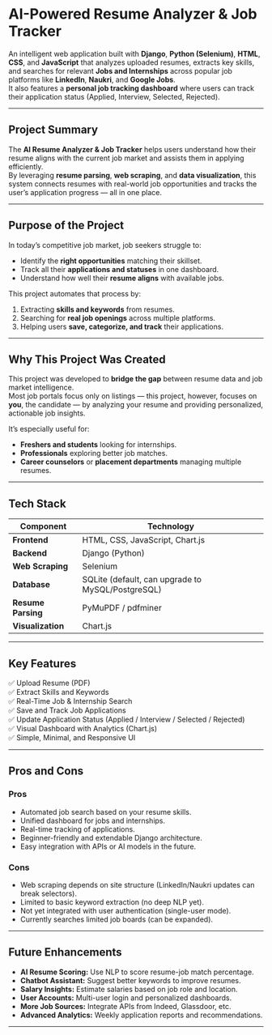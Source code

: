 # AI-Powered Resume Analyzer & Job Tracker

An intelligent web application built with **Django**, **Python (Selenium)**, **HTML**, **CSS**, and **JavaScript** that analyzes uploaded resumes, extracts key skills, and searches for relevant **Jobs and Internships** across popular job platforms like **LinkedIn**, **Naukri**, and **Google Jobs**.  
It also features a **personal job tracking dashboard** where users can track their application status (Applied, Interview, Selected, Rejected).

---

## Project Summary

The **AI Resume Analyzer & Job Tracker** helps users understand how their resume aligns with the current job market and assists them in applying efficiently.  
By leveraging **resume parsing**, **web scraping**, and **data visualization**, this system connects resumes with real-world job opportunities and tracks the user’s application progress — all in one place.

---

## Purpose of the Project

In today’s competitive job market, job seekers struggle to:
- Identify the **right opportunities** matching their skillset.
- Track all their **applications and statuses** in one dashboard.
- Understand how well their **resume aligns** with available jobs.

This project automates that process by:
1. Extracting **skills and keywords** from resumes.
2. Searching for **real job openings** across multiple platforms.
3. Helping users **save, categorize, and track** their applications.

---

## Why This Project Was Created

This project was developed to **bridge the gap** between resume data and job market intelligence.  
Most job portals focus only on listings — this project, however, focuses on **you**, the candidate — by analyzing your resume and providing personalized, actionable job insights.

It’s especially useful for:
- **Freshers and students** looking for internships.
- **Professionals** exploring better job matches.
- **Career counselors** or **placement departments** managing multiple resumes.

---

## Tech Stack

| Component | Technology |
|------------|-------------|
| **Frontend** | HTML, CSS, JavaScript, Chart.js |
| **Backend** | Django (Python) |
| **Web Scraping** | Selenium |
| **Database** | SQLite (default, can upgrade to MySQL/PostgreSQL) |
| **Resume Parsing** | PyMuPDF / pdfminer |
| **Visualization** | Chart.js |

---

## Key Features

✅ Upload Resume (PDF)  
✅ Extract Skills and Keywords  
✅ Real-Time Job & Internship Search  
✅ Save and Track Job Applications  
✅ Update Application Status (Applied / Interview / Selected / Rejected)  
✅ Visual Dashboard with Analytics (Chart.js)  
✅ Simple, Minimal, and Responsive UI  

---

## Pros and Cons

### Pros
- Automated job search based on your resume skills.
- Unified dashboard for jobs and internships.
- Real-time tracking of applications.
- Beginner-friendly and extendable Django architecture.
- Easy integration with APIs or AI models in the future.

### Cons
- Web scraping depends on site structure (LinkedIn/Naukri updates can break selectors).
- Limited to basic keyword extraction (no deep NLP yet).
- Not yet integrated with user authentication (single-user mode).
- Currently searches limited job boards (can be expanded).

---

## Future Enhancements

- **AI Resume Scoring:** Use NLP to score resume-job match percentage.  
-  **Chatbot Assistant:** Suggest better keywords to improve resumes.  
-  **Salary Insights:** Estimate salaries based on job role and location.  
-  **User Accounts:** Multi-user login and personalized dashboards.  
-  **More Job Sources:** Integrate APIs from Indeed, Glassdoor, etc.  
-  **Advanced Analytics:** Weekly application reports and recommendations.

---
